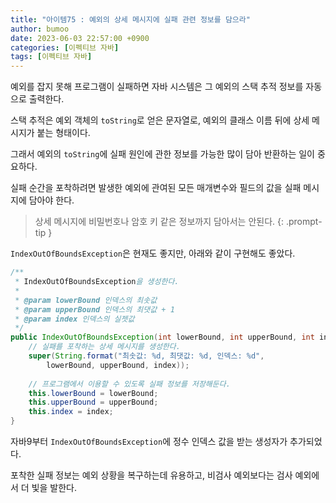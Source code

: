 ```yaml
---
title: "아이템75 : 예외의 상세 메시지에 실패 관련 정보를 담으라"
author: bumoo
date: 2023-06-03 22:57:00 +0900
categories: [이펙티브 자바]
tags: [이펙티브 자바]
---
```


예외를 잡지 못해 프로그램이 실패하면 자바 시스템은 그 예외의 스택 추적 정보를 자동으로 출력한다.

스택 추적은 예외 객체의 `toString`로 얻은 문자열로, 예외의 클래스 이름 뒤에 상세 메시지가 붙는 형태이다.

그래서 예외의 `toString`에 실패 원인에 관한 정보를 가능한 많이 담아 반환하는 일이 중요하다.

실패 순간을 포착하려면 발생한 예외에 관여된 모든 매개변수와 필드의 값을 실패 메시지에 담아야 한다.

> 상세 메시지에 비밀번호나 암호 키 같은 정보까지 담아서는 안된다.
{: .prompt-tip }

`IndexOutOfBoundsException`은 현재도 좋지만, 아래와 같이 구현해도 좋았다.

```java
/**
 * IndexOutOfBoundsException을 생성한다.
 * 
 * @param lowerBound 인덱스의 최솟값
 * @param upperBound 인덱스의 최댓값 + 1
 * @param index 인덱스의 실젯값
 */
public IndexOutOfBoundsException(int lowerBound, int upperBound, int index) {
    // 실패를 포착하는 상세 메시지를 생성한다.
    super(String.format("최솟값: %d, 최댓값: %d, 인덱스: %d",
        lowerBound, upperBound, index));
    
    // 프로그램에서 이용할 수 있도록 실패 정보를 저장해둔다.
    this.lowerBound = lowerBound;
    this.upperBound = upperBound;
    this.index = index;
}
```

자바9부터 `IndexOutOfBoundsException`에 정수 인덱스 값을 받는 생성자가 추가되었다.

포착한 실패 정보는 예외 상황을 복구하는데 유용하고, 비검사 예외보다는 검사 예외에서 더 빛을 발한다.